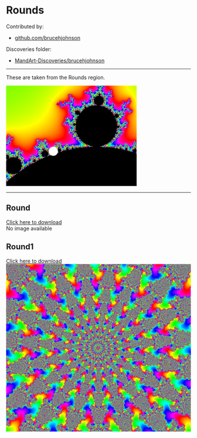 # Rounds

Contributed by:

- [github.com/brucehjohnson](https://github.com/brucehjohnson)

Discoveries folder:

- [MandArt-Discoveries/brucehjohnson](https://github.com/denisecase/MandArt-Discoveries/tree/main/brucehjohnson)

-----

These are taken from the Rounds region.

![Rounds](Rounds.png)

-----

## Round

<a href="Round.mandart" download="Round.mandart">Click here to download</a><br>
No image available

## Round1

<a href="Round1.mandart" download="Round1.mandart">Click here to download</a><br>
!["Round1"](Round1.png)

